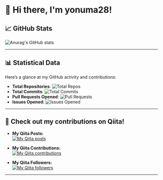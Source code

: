 # 👋 Hi there, I'm yonuma28!

## 📈 GitHub Stats

![Anurag's GitHub stats](https://github-readme-stats.vercel.app/api?username=yonuma28&hide=contribs,prs&show_icons=true&count_private=true&hide_title=true)

---

## 📊 Statistical Data

Here’s a glance at my GitHub activity and contributions:

- **Total Repositories**: ![Total Repos](https://img.shields.io/badge/Repos-20-blue?style=flat-square)
- **Total Commits**: ![Total Commits](https://img.shields.io/badge/Commits-530-green?style=flat-square)
- **Pull Requests Opened**: ![Pull Requests](https://img.shields.io/badge/PRs-15-yellow?style=flat-square)
- **Issues Opened**: ![Issues Opened](https://img.shields.io/badge/Issues-8-orange?style=flat-square)

---

## 📝 Check out my contributions on Qiita!

- **My Qiita Posts:**  
  [![My Qiita posts](https://qiita-badge.apiapi.app/s/yonuma28/posts.svg)](http://qiita.com/yonuma28)
  
- **My Qiita Contributions:**  
  [![My Qiita contributions](https://qiita-badge.apiapi.app/s/yonuma28/contributions.svg)](http://qiita.com/yonuma28)

- **My Qiita Followers:**  
  [![My Qiita followers](https://qiita-badge.apiapi.app/s/yonuma28/followers.svg)](http://qiita.com/yonuma28)

---
